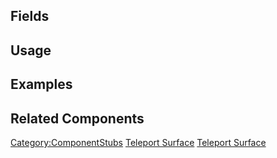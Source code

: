 <languages></languages> <translate>

## Fields

## Usage

## Examples

## Related Components

</translate>

[Category:ComponentStubs](Category:ComponentStubs "wikilink") [Teleport
Surface](Category:Components{{#translation:}} "wikilink") [Teleport
Surface](Category:Components:Transform:Tagging{{#translation:}} "wikilink")
